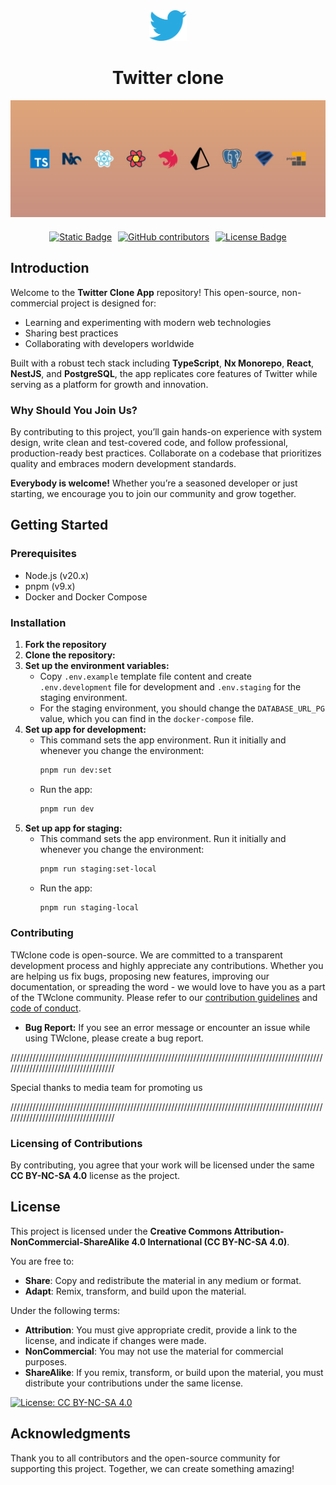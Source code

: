 <div align="center">
    <img src="libs/ui/assets/src/lib/img/twitter-logo-png.png" alt="logo" style="width: 60px;">
    <h1>Twitter clone</h1>
</div>
<div align="center">
    <img src="libs/ui/assets/src/lib/img/jumbo post.jpg">
    <div style="display: flex; justify-content: center; gap: 10px; margin-top: 20px;">
        <a href="https://creativecommons.org/licenses/by-nc-sa/4.0/legalcode.txt" target="_blank">
            <img alt="Static Badge" src="https://img.shields.io/badge/license%20-%20CCBYNCSA4.0-blue" style="height: 20px;">
        </a>
        <a href="https://github.com/Pajkic-lab/twitter-clone/graphs/contributors" target="_blank">
            <img alt="GitHub contributors" src="https://img.shields.io/github/contributors-anon/Pajkic-lab/twitter-clone" style="height: 20px;" > 
        </a>
        <a href="https://github.com/Pajkic-lab/twitter-clone" target="_blank">
            <img src="https://img.shields.io/github/stars/Pajkic-lab/twitter-clone" alt="License Badge" style="height: 20px;"> 
        </a>
    </div>
</div>

## Introduction

Welcome to the **Twitter Clone App** repository! This open-source, non-commercial project is designed for:

- Learning and experimenting with modern web technologies
- Sharing best practices
- Collaborating with developers worldwide

Built with a robust tech stack including **TypeScript**, **Nx Monorepo**, **React**, **NestJS**, and **PostgreSQL**, the app replicates core features of Twitter while serving as a platform for growth and innovation.

### Why Should You Join Us?

By contributing to this project, you’ll gain hands-on experience with system design, write clean and test-covered code, and follow professional, production-ready best practices. Collaborate on a codebase that prioritizes quality and embraces modern development standards.

**Everybody is welcome!** Whether you’re a seasoned developer or just starting, we encourage you to join our community and grow together.

## Getting Started

### Prerequisites

- Node.js (v20.x)
- pnpm (v9.x)
- Docker and Docker Compose

### Installation

1. **Fork the repository**
2. **Clone the repository:**
3. **Set up the environment variables:**
   - Copy `.env.example` template file content and create `.env.development` file for development and `.env.staging` for the staging environment.
   - For the staging environment, you should change the `DATABASE_URL_PG` value, which you can find in the `docker-compose` file.
4. **Set up app for development:**
   - This command sets the app environment. Run it initially and whenever you change the environment:
     ```bash
     pnpm run dev:set
     ```
   - Run the app:
     ```bash
     pnpm run dev
     ```
5. **Set up app for staging:**
   - This command sets the app environment. Run it initially and whenever you change the environment:
     ```bash
     pnpm run staging:set-local
     ```
   - Run the app:
     ```bash
     pnpm run staging-local
     ```

### Contributing

TWclone code is open-source. We are committed to a transparent development process and highly appreciate any contributions. Whether you are helping us fix bugs, proposing new features, improving our documentation, or spreading the word - we would love to have you as a part of the TWclone community. Please refer to our [contribution guidelines](#) and [code of conduct](#).

- **Bug Report:** If you see an error message or encounter an issue while using TWclone, please create a bug report.

////////////////////////////////////////////////////////////////////////////////////////////////////////////////////////////////////

Special thanks to media team for promoting us

////////////////////////////////////////////////////////////////////////////////////////////////////////////////////////////////////

### Licensing of Contributions

By contributing, you agree that your work will be licensed under the same **CC BY-NC-SA 4.0** license as the project.

## License

This project is licensed under the **Creative Commons Attribution-NonCommercial-ShareAlike 4.0 International (CC BY-NC-SA 4.0)**.

You are free to:

- **Share**: Copy and redistribute the material in any medium or format.
- **Adapt**: Remix, transform, and build upon the material.

Under the following terms:

- **Attribution**: You must give appropriate credit, provide a link to the license, and indicate if changes were made.
- **NonCommercial**: You may not use the material for commercial purposes.
- **ShareAlike**: If you remix, transform, or build upon the material, you must distribute your contributions under the same license.

[![License: CC BY-NC-SA 4.0](https://img.shields.io/badge/License-CC%20BY--NC--SA%204.0-lightgrey.svg)](https://creativecommons.org/licenses/by-nc-sa/4.0/)

## Acknowledgments

Thank you to all contributors and the open-source community for supporting this project. Together, we can create something amazing!

